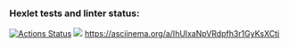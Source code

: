 ### Hexlet tests and linter status:
[![Actions Status](https://github.com/gerakiera/java-project-61/actions/workflows/hexlet-check.yml/badge.svg)](https://github.com/gerakiera/java-project-61/actions)
<a href="https://codeclimate.com/github/gerakiera/java-project-61/maintainability"><img src="https://api.codeclimate.com/v1/badges/224f6d97afebcfe8c5ad/maintainability" /></a>
https://asciinema.org/a/IhUlxaNpVRdpfh3r1GyKsXCti
